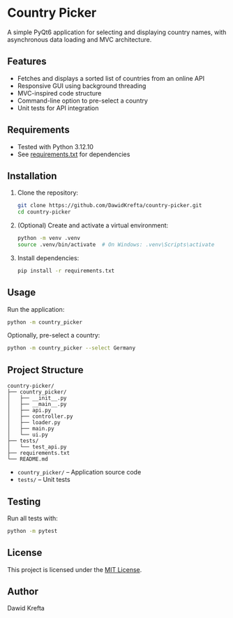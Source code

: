 # Country Picker

A simple PyQt6 application for selecting and displaying country names, with asynchronous data loading and MVC architecture.

## Features

- Fetches and displays a sorted list of countries from an online API
- Responsive GUI using background threading
- MVC-inspired code structure
- Command-line option to pre-select a country
- Unit tests for API integration

## Requirements

- Tested with Python 3.12.10
- See [requirements.txt](requirements.txt) for dependencies

## Installation

1. Clone the repository:
    ```sh
    git clone https://github.com/DawidKrefta/country-picker.git
    cd country-picker
    ```

2. (Optional) Create and activate a virtual environment:
    ```sh
    python -m venv .venv
    source .venv/bin/activate  # On Windows: .venv\Scripts\activate
    ```

3. Install dependencies:
    ```sh
    pip install -r requirements.txt
    ```

## Usage

Run the application:
```sh
python -m country_picker
```

Optionally, pre-select a country:
```sh
python -m country_picker --select Germany
```

## Project Structure

```
country-picker/
├── country_picker/
│   ├── __init__.py
│   ├── __main__.py
│   ├── api.py
│   ├── controller.py
│   ├── loader.py
│   ├── main.py
│   └── ui.py
├── tests/
│   └── test_api.py
├── requirements.txt
└── README.md
```

- `country_picker/` – Application source code
- `tests/` – Unit tests

## Testing

Run all tests with:
```sh
python -m pytest
```

## License

This project is licensed under the [MIT License](LICENSE).

## Author

Dawid Krefta
